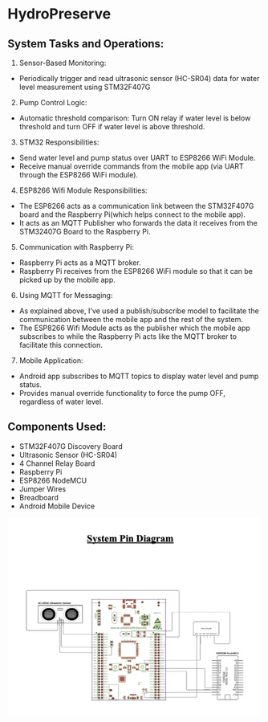 # HydroPreserve

## System Tasks and Operations:

1. Sensor-Based Monitoring:<br>
- Periodically trigger and read ultrasonic sensor (HC-SR04) data for water level measurement using STM32F407G <br>

2. Pump Control Logic:<br>
- Automatic threshold comparison: Turn ON relay if water level is below threshold and turn OFF if water level is above threshold.<br>

3. STM32 Responsibilities:<br>
- Send water level and pump status over UART to ESP8266 WiFi Module.<br>
- Receive manual override commands from the mobile app (via UART through the ESP8266 WiFi module).<br>

4. ESP8266 Wifi Module Responsibilities:<br>
- The ESP8266 acts as a communication link between the STM32F407G board and the Raspberry Pi(which helps connect to the mobile app).<br>
- It acts as an MQTT Publisher who forwards the data it receives from the STM32407G Board to the Raspberry Pi.<br>

5. Communication with Raspberry Pi:<br>
- Raspberry Pi acts as a MQTT broker.<br>
- Raspberry Pi receives from the ESP8266 WiFi module so that it can be picked up by the mobile app.<br>

6. Using MQTT for Messaging:<br>
- As explained above, I've used a publish/subscribe model to facilitate the communication between the mobile app and the rest of the system.<br>
- The ESP8266 Wifi Module acts as the publisher which the mobile app subscribes to while the Raspberry Pi acts like the MQTT broker to facilitate this connection.<br>

7. Mobile Application:<br>
- Android app subscribes to MQTT topics to display water level and pump status.<br>
- Provides manual override functionality to force the pump OFF, regardless of water level.<br>

## Components Used:

- STM32F407G Discovery Board
- Ultrasonic Sensor (HC-SR04)
- 4 Channel Relay Board
- Raspberry Pi
- ESP8266 NodeMCU
- Jumper Wires
- Breadboard
- Android Mobile Device


![image alt](https://github.com/HemBit/HydroPreserve/blob/main/System%20Pin%20Diagram.png?raw=true)



